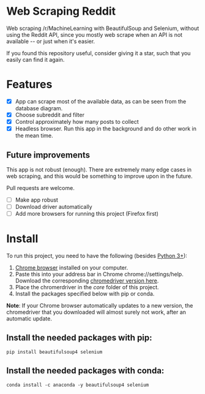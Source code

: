 # Web Scraping Reddit
Web scraping /r/MachineLearning with BeautifulSoup and Selenium, without using the Reddit API, since you mostly web scrape when an API is not available -- or just when it's easier.

If you found this repository useful, consider giving it a star, such that you easily can find it again.

# Features

- [x] App can scrape most of the available data, as can be seen from the database diagram.
- [x] Choose subreddit and filter
- [x] Control approximately how many posts to collect
- [x] Headless browser. Run this app in the background and do other work in the mean time.

## Future improvements

This app is not robust (enough). There are extremely many edge cases in web scraping, and this would be something to improve upon in the future.

Pull requests are welcome.

- [ ] Make app robust
- [ ] Download driver automatically
- [ ] Add more browsers for running this project (Firefox first)

# Install

To run this project, you need to have the following (besides [Python 3+](https://www.python.org/downloads/)):

1. [Chrome browser](https://www.google.com/chrome/) installed on your computer.
2. Paste this into your address bar in Chrome chrome://settings/help. Download the corresponding [chromedriver version here](https://chromedriver.chromium.org/downloads).
3. Place the chromerdriver in the *core* folder of this project.
3. Install the packages specified below with pip or conda.

**Note**: If your Chrome browser automatically updates to a new version, the chromedriver that you downloaded will almost surely not work, after an automatic update.

## Install the needed packages with pip:

```
pip install beautifulsoup4 selenium
```

## Install the needed packages with conda:

```
conda install -c anaconda -y beautifulsoup4 selenium
```